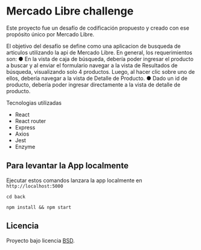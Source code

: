 # Mercado Libre challenge

Este proyecto fue un desafío de codificación propuesto y creado con ese propósito único por Mercado Libre.

El objetivo del desafío se define como una aplicacion de busqueda de articulos utilizando la api de Mercado Libre. En general, los requerimientos son:
● En la vista de caja de búsqueda, debería poder ingresar el producto a buscar y al enviar el formulario navegar a
la vista de Resultados de búsqueda, visualizando solo 4 productos. Luego, al hacer clic sobre uno de ellos,
debería navegar a la vista de Detalle de Producto.
● Dado un id de producto, debería poder ingresar directamente a la vista de detalle de producto.

Tecnologias utilizadas

- React
- React router
- Express
- Axios
- Jest
- Enzyme

## Para levantar la App localmente

Ejecutar estos comandos lanzara la app localmente en `http://localhost:5000`

`cd back`

`npm install && npm start`

## Licencia

Proyecto bajo licencia [BSD](https://github.com/MatiasManevi/ml_challenge/blob/master/LICENSE).
